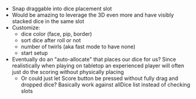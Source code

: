 - Snap draggable into dice placement slot
- Would be amazing to leverage the 3D even more and have visibly stacked dice in the same slot
- Customize:
  - dice color (face, pip, border)
  - sort dice after roll or not
  - number of twirls (aka fast mode to have none)
  - start setup
- Eventually do an "auto-allocate" that places our dice for us? Since realistically when playing on tabletop an experienced player will often just do the scoring without physically placing
  - Or could just let Score button be pressed without fully drag and dropped dice? Basically work against allDice list instead of checking slots
